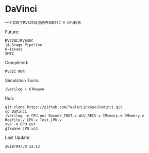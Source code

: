 # DaVinci

	一个实现了RV32I标准的开源RISC-V CPU软核

Future:

	RV32GC/RV64GC
	14-Stage Pipeline
	6-Issues
	SMT2

Completed:

	RV32I 80%

Simulation Tools:

	iVerilog + GTKwave

Run:

	git clone https://github.com/TealerLinkGuo/DaVinci.git
	cd DaVinci
	iVerilog -o CPU.out Decode_INST.v ALU_RECV.v IMemory.v DMemory.v Regfile.v CPU.v Test_CPU.v
	vvp -n CPU.out
	gtkwave CPU.vcd

Last Update:

	2019/04/30 12:13
